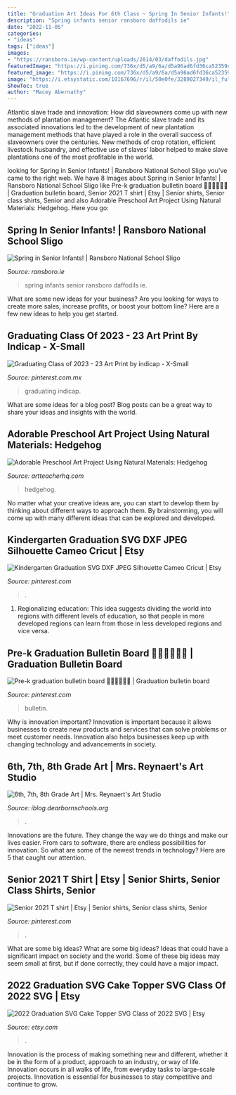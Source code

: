 ```yaml
---
title: "Graduation Art Ideas For 6th Class ~ Spring In Senior Infants!"
description: "Spring infants senior ransboro daffodils ie"
date: "2022-11-05"
categories:
- "ideas"
tags: ["ideas"]
images:
- "https://ransboro.ie/wp-content/uploads/2014/03/daffodils.jpg"
featuredImage: "https://i.pinimg.com/736x/d5/a9/6a/d5a96ad6fd36ca52359c99f757bbf261.jpg"
featured_image: "https://i.pinimg.com/736x/d5/a9/6a/d5a96ad6fd36ca52359c99f757bbf261.jpg"
image: "https://i.etsystatic.com/10167696/r/il/50e0fe/3289027349/il_fullxfull.3289027349_r0en.jpg"
ShowToc: true
author: "Macey Abernathy"
---
```



Atlantic slave trade and innovation: How did slaveowners come up with new methods of plantation management?
The Atlantic slave trade and its associated innovations led to the development of new plantation management methods that have played a role in the overall success of slaveowners over the centuries. New methods of crop rotation, efficient livestock husbandry, and effective use of slaves’ labor helped to make slave plantations one of the most profitable in the world.

	

		
looking for Spring in Senior Infants! | Ransboro National School Sligo you've came to the right web. We have 8 Images about Spring in Senior Infants! | Ransboro National School Sligo like Pre-k graduation bulletin board 👨🏻‍🎓👩🏻‍🎓 | Graduation bulletin board, Senior 2021 T shirt | Etsy | Senior shirts, Senior class shirts, Senior and also Adorable Preschool Art Project Using Natural Materials: Hedgehog. Here you go:
		
    
## Spring In Senior Infants! | Ransboro National School Sligo

<img loading=lazy src="https://ransboro.ie/wp-content/uploads/2014/03/daffodils.jpg" onerror="this.onerror=null;this.src='https://tse2.mm.bing.net/th?id=OIP.h4reYrka_oxwyh8h7wlzBgHaJ4&amp;pid=15.1';" alt="Spring in Senior Infants! | Ransboro National School Sligo">

_Source: ransboro.ie_

>spring infants senior ransboro daffodils ie. 

	

What are some new ideas for your business?
Are you looking for ways to create more sales, increase profits, or boost your bottom line? Here are a few new ideas to help you get started.

    
## Graduating Class Of 2023 - 23 Art Print By Indicap - X-Small

<img loading=lazy src="https://i.pinimg.com/736x/d5/a9/6a/d5a96ad6fd36ca52359c99f757bbf261.jpg" onerror="this.onerror=null;this.src='https://tse3.mm.bing.net/th?id=OIP.dMrnLui39wVAruxuY9C5OgHaKL&amp;pid=15.1';" alt="Graduating Class of 2023 - 23 Art Print by indicap - X-Small">

_Source: pinterest.com.mx_

>graduating indicap. 

	

What are some ideas for a blog post?
Blog posts can be a great way to share your ideas and insights with the world.

    
## Adorable Preschool Art Project Using Natural Materials: Hedgehog

<img loading=lazy src="https://artteacherhq.com/wp-content/uploads/2019/04/IMG_6069.jpeg" onerror="this.onerror=null;this.src='https://tse1.mm.bing.net/th?id=OIP.2bl3sPb7IHMZvOMsKGKKAQHaFT&amp;pid=15.1';" alt="Adorable Preschool Art Project Using Natural Materials: Hedgehog">

_Source: artteacherhq.com_

>hedgehog. 

	

No matter what your creative ideas are, you can start to develop them by thinking about different ways to approach them. By brainstorming, you will come up with many different ideas that can be explored and developed.

    
## Kindergarten Graduation SVG DXF JPEG Silhouette Cameo Cricut | Etsy

<img loading=lazy src="https://i.pinimg.com/736x/38/7d/88/387d8868a205e3fb980cde6aab11b4e2.jpg" onerror="this.onerror=null;this.src='https://tse3.mm.bing.net/th?id=OIP.Ze8EiM3OS_vULhjTfE-QGAHaFV&amp;pid=15.1';" alt="Kindergarten Graduation SVG DXF JPEG Silhouette Cameo Cricut | Etsy">

_Source: pinterest.com_

>. 

	

1. Regionalizing education: This idea suggests dividing the world into regions with different levels of education, so that people in more developed regions can learn from those in less developed regions and vice versa.

    
## Pre-k Graduation Bulletin Board 👨🏻‍🎓👩🏻‍🎓 | Graduation Bulletin Board

<img loading=lazy src="https://i.pinimg.com/736x/e7/1e/a9/e71ea979d4e97e77ddb213a8ecd12c56.jpg" onerror="this.onerror=null;this.src='https://tse4.mm.bing.net/th?id=OIP.x41cdkK2AHBzD_jypaU6OQHaNL&amp;pid=15.1';" alt="Pre-k graduation bulletin board 👨🏻‍🎓👩🏻‍🎓 | Graduation bulletin board">

_Source: pinterest.com_

>bulletin. 

	

Why is innovation important?
Innovation is important because it allows businesses to create new products and services that can solve problems or meet customer needs. Innovation also helps businesses keep up with changing technology and advancements in society.

    
## 6th, 7th, 8th Grade Art | Mrs. Reynaert&#039;s Art Studio

<img loading=lazy src="https://iblog.dearbornschools.org/reynaen/wp-content/uploads/sites/645/2015/11/IMG_32991-e1446485345271.jpg" onerror="this.onerror=null;this.src='https://tse4.mm.bing.net/th?id=OIP.ZbhznAQoVt9UuvQ5r3YUsAHaJ4&amp;pid=15.1';" alt="6th, 7th, 8th Grade Art | Mrs. Reynaert&#039;s Art Studio">

_Source: iblog.dearbornschools.org_

>. 

	

Innovations are the future. They change the way we do things and make our lives easier. From cars to software, there are endless possibilities for innovation. So what are some of the newest trends in technology? Here are 5 that caught our attention.

    
## Senior 2021 T Shirt | Etsy | Senior Shirts, Senior Class Shirts, Senior

<img loading=lazy src="https://i.pinimg.com/736x/1a/66/ff/1a66ffbbb2badf2615be247be03a0dc7.jpg" onerror="this.onerror=null;this.src='https://tse4.mm.bing.net/th?id=OIP.Xult8nPJmgOI0bCd3zFi_wHaJ3&amp;pid=15.1';" alt="Senior 2021 T shirt | Etsy | Senior shirts, Senior class shirts, Senior">

_Source: pinterest.com_

>. 

	

What are some big ideas?
What are some big ideas? Ideas that could have a significant impact on society and the world. Some of these big ideas may seem small at first, but if done correctly, they could have a major impact.

    
## 2022 Graduation SVG Cake Topper SVG Class Of 2022 SVG | Etsy

<img loading=lazy src="https://i.etsystatic.com/10167696/r/il/50e0fe/3289027349/il_fullxfull.3289027349_r0en.jpg" onerror="this.onerror=null;this.src='https://tse4.mm.bing.net/th?id=OIP.0HpGfMM1dzKoLvVGcvVpSgHaKe&amp;pid=15.1';" alt="2022 Graduation SVG Cake Topper SVG Class of 2022 SVG | Etsy">

_Source: etsy.com_

>. 

	

Innovation is the process of making something new and different, whether it be in the form of a product, approach to an industry, or way of life. Innovation occurs in all walks of life, from everyday tasks to large-scale projects. Innovation is essential for businesses to stay competitive and continue to grow.

